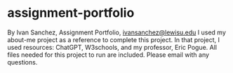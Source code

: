 # assignment-portfolio
By Ivan Sanchez, Assignment Portfolio, ivansanchez@lewisu.edu
I used my about-me project as a reference to complete this project. In that project, I used resources: ChatGPT, W3schools, and my professor, Eric Pogue.
All files needed for this project to run are included. Please email with any questions. 
